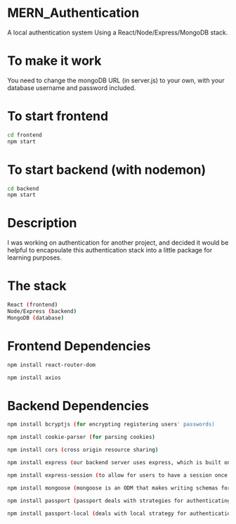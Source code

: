 # MERN_Authentication
A local authentication system Using a React/Node/Express/MongoDB stack.

# To make it work
You need to change the mongoDB URL (in server.js) to your own, with your database username and password included.

# To start frontend
```bash
cd frontend
npm start
```

# To start backend (with nodemon)
```bash
cd backend
npm start
```

# Description

I was working on authentication for another project, and decided it would be helpful to encapsulate this authentication stack into a little package for learning purposes.


# The stack
```bash
React (frontend)
Node/Express (backend)
MongoDB (database)
```

# Frontend Dependencies
```bash
npm install react-router-dom
```
```bash
npm install axios
```

# Backend Dependencies
```bash
npm install bcryptjs (for encrypting registering users' passwords)
```
```bash
npm install cookie-parser (for parsing cookies)
```
```bash
npm install cors (cross origin resource sharing)
```
```bash
npm install express (our backend server uses express, which is built on top of node.js)
```
```bash
npm install express-session (to allow for users to have a session once logged in)
```
```bash
npm install mongoose (mongoose is an ODM that makes writing schemas for MongoDB extremely easy)
```
```bash
npm install passport (passport deals with strategies for authenticating users making POST requests from the login page)
```
```bash
npm install passport-local (deals with local strategy for authentication (i.e. using a local username and password)
```
